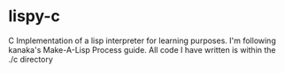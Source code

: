 # lispy-c
C Implementation of a lisp interpreter for learning purposes. I'm following kanaka's Make-A-Lisp Process guide. All code I have written is within the ./c directory
